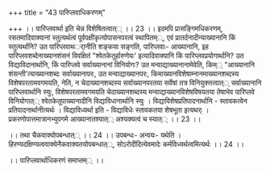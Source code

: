 +++
title = "43 पारिप्लवाधिकरणम्"

+++
।। पारिप्लवार्था इति चेन्न विशेषितत्वात्् ।। 23 ।। इदमपि प्रासङ्गिमधिकरणम्, रसतमादिवाक्यानां स्तुत्यर्थत्वं पूर्वपक्षीकृत्योपासनपरत्वं स्थापितम््, एवं प्रातर्दनादीन्याख्यानानि किं स्तुत्यर्थानि? उत पारिप्लवाथर्ानीति शङ्कया सङ्गति, पारिप्लवाः- आख्यानानि, इह पारिप्लवशब्देनाख्यानशंसनं विवक्षितं "श्वेतकेतुर्हारुणेयः' इत्यादिवाक्यानि किं पारिप्लवप्रयोगार्थानि? उत विद्याविदानार्थानि, किं पारिप्लवे सर्वाख्यानानां विनियोगः? उत मन्वाद्याख्यानानामेवेति, किम्् "आख्यानानि शंसन्ती'त्याख्यानशब्दः सर्वाख्यानापरः, उत मन्वाद्याख्यानपरः, किमाख्यानविशेषाम्नानमाख्यानशब्दस्य विशेषपरतामवगमयति, नेति, न चेदाख्यानशब्दस्य सर्वाख्यानपरतया सर्वेषां तत्र विनियुक्त्तत्वात्् सर्वाख्यानानि पारिप्लवार्थानि स्युः, विशेषपरतामवगमयति चेदाख्यानशब्दस्य मन्वाद्याख्यानविशेषविषयतया तेषाभेव पारिप्लवे विनियोगात्् श्वेतकेतूपाख्यानादीनि विद्याविधानार्थानि स्युः । विद्याविशेषप्रतिपादनार्थानि - स्तावकत्वेन प्रतिपादनार्थानीत्यर्थः । विद्याविध्यर्था इति - विद्याविधेः स्तावकतया शेषभूता इत्यथर्ः । प्रकरणोपात्तमात्रानभ्युपगमे आख्यानातश्यात्् अश्यक्यत्वं च स्यात्् ।। 23 ।।

।। तथा चैकवाक्योपबन्धात्् ।। 24 ।। उपबन्धः- अन्वयः- यथेति । हिरण्यदक्षिण्यत्ववाक्येनैकवाक्यतयोपबन्धात््, सोऽरोदीदित्येवमादेः कर्मविध्यर्थत्वमित्यर्थः ।। 24 ।।

।। पारिप्लवार्थाधिकरणं समाप्तम्् ।।

